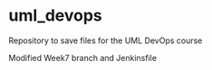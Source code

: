 # uml_devops
Repository to save files for the UML DevOps course

Modified Week7 branch and Jenkinsfile
